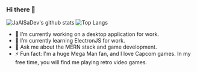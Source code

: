 ### Hi there 👋
![JaAlSaDev's github stats](https://github-readme-stats.vercel.app/api?username=JaAlSaDev&theme=algolia&show_icons=true&hide=stars,contribs,prs) ![Top Langs](https://github-readme-stats.vercel.app/api/top-langs/?username=JaAlSaDev&layout=compact&theme=algolia)

- 🔭 I’m currently working on a desktop application for work.
- 🌱 I’m currently learning ElectronJS for work.
- 💬 Ask me about the MERN stack and game development.
- ⚡ Fun fact: I'm a huge Mega Man fan, and I love Capcom games. In my free time, you will find me playing retro video games.
